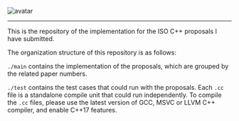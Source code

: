 ![avatar](https://repository-images.githubusercontent.com/150747489/96be8380-91ca-11e9-8997-b256113e3c25)

---

This is the repository of the implementation for the ISO C++ proposals I
have submitted.

The organization structure of this repository is as follows:

`./main` contains the implementation of the proposals, which are grouped
         by the related paper numbers.

`./test` contains the test cases that could run with the proposals. Each
		 `.cc` file is a standalone compile unit that could run
		 independently. To compile the `.cc` files, please use the latest
		 version of GCC, MSVC or LLVM C++ compiler, and enable C++17
		 features.
